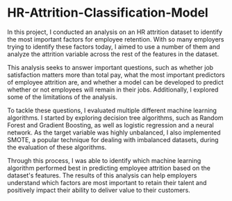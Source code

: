 # HR-Attrition-Classification-Model

In this project, I conducted an analysis on an HR attrition dataset to identify the most important factors for employee retention. With so many employers trying to identify these factors today, I aimed to use a number of them and analyze the attrition variable across the rest of the features in the dataset.

This analysis seeks to answer important questions, such as whether job satisfaction matters more than total pay, what the most important predictors of employee attrition are, and whether a model can be developed to predict whether or not employees will remain in their jobs. Additionally, I explored some of the limitations of the analysis.

To tackle these questions, I evaluated multiple different machine learning algorithms. I started by exploring decision tree algorithms, such as Random Forest and Gradient Boosting, as well as logistic regression and a neural network. As the target variable was highly unbalanced, I also implemented SMOTE, a popular technique for dealing with imbalanced datasets, during the evaluation of these algorithms.

Through this process, I was able to identify which machine learning algorithm performed best in predicting employee attrition based on the dataset's features. The results of this analysis can help employers understand which factors are most important to retain their talent and positively impact their ability to deliver value to their customers.
